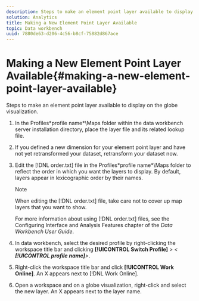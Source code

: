 ```yaml
---
description: Steps to make an element point layer available to display on the globe visualization.
solution: Analytics
title: Making a New Element Point Layer Available
topic: Data workbench
uuid: 7880de63-d206-4c56-b8cf-75882d867ace
---
```


# Making a New Element Point Layer Available{#making-a-new-element-point-layer-available}

Steps to make an element point layer available to display on the globe visualization.

1. In the Profiles\*profile name*\Maps folder within the data workbench server installation directory, place the layer file and its related lookup file.
1. If you defined a new dimension for your element point layer and have not yet retransformed your dataset, retransform your dataset now.
1. Edit the [!DNL order.txt] file in the Profiles\*profile name*\Maps folder to reflect the order in which you want the layers to display. By default, layers appear in lexicographic order by their names.

   >[!NOTE]
   >
   >When editing the [!DNL order.txt] file, take care not to cover up map layers that you want to show.

   For more information about using [!DNL order.txt] files, see the Configuring Interface and Analysis Features chapter of the *Data Workbench User Guide*. 

1. In data workbench, select the desired profile by right-clicking the workspace title bar and clicking **[!UICONTROL Switch Profile]** > *< **[!UICONTROL profile name]**>*.
1. Right-click the workspace title bar and click **[!UICONTROL Work Online]**. An X appears next to [!DNL Work Online].
1. Open a workspace and on a globe visualization, right-click and select the new layer. An X appears next to the layer name.
